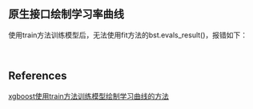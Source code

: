 ## 原生接口绘制学习率曲线
使用train方法训练模型后，无法使用fit方法的bst.evals_result()，报错如下：



&nbsp;
## References
[xgboost使用train方法训练模型绘制学习曲线的方法](https://blog.csdn.net/weixin_43453750/article/details/119899325)

